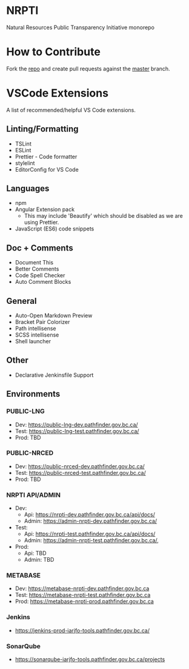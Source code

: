 # NRPTI

Natural Resources Public Transparency Initiative monorepo

# How to Contribute

Fork the [repo](https://github.com/bcgov/NRPTI) and create pull requests against the [master](https://github.com/bcgov/NRPTI/tree/master) branch.

# VSCode Extensions

A list of recommended/helpful VS Code extensions.

## Linting/Formatting

- TSLint
- ESLint
- Prettier - Code formatter
- stylelint
- EditorConfig for VS Code

## Languages

- npm
- Angular Extension pack
  - This may include 'Beautify' which should be disabled as we are using Prettier.
- JavaScript (ES6) code snippets

## Doc + Comments

- Document This
- Better Comments
- Code Spell Checker
- Auto Comment Blocks

## General

- Auto-Open Markdown Preview
- Bracket Pair Colorizer
- Path intellisense
- SCSS intellisense
- Shell launcher

## Other

- Declarative Jenkinsfile Support

## Environments

### PUBLIC-LNG
- Dev: https://public-lng-dev.pathfinder.gov.bc.ca/
- Test: https://public-lng-test.pathfinder.gov.bc.ca/
- Prod: TBD

### PUBLIC-NRCED
- Dev: https://public-nrced-dev.pathfinder.gov.bc.ca/
- Test: https://public-nrced-test.pathfinder.gov.bc.ca/
- Prod: TBD

### NRPTI API/ADMIN
- Dev:
  - Api: https://nrpti-dev.pathfinder.gov.bc.ca/api/docs/
  - Admin: https://admin-nrpti-dev.pathfinder.gov.bc.ca/
- Test:
  - Api: https://nrpti-test.pathfinder.gov.bc.ca/api/docs/
  - Admin: https://admin-nrpti-test.pathfinder.gov.bc.ca/,
- Prod:
  - Api: TBD
  - Admin: TBD
  
### METABASE
- Dev: https://metabase-nrpti-dev.pathfinder.gov.bc.ca
- Test: https://metabase-nrpti-test.pathfinder.gov.bc.ca
- Prod: https://metabase-nrpti-prod.pathfinder.gov.bc.ca

### Jenkins
- https://jenkins-prod-iarjfo-tools.pathfinder.gov.bc.ca/

### SonarQube
- https://sonarqube-iarjfo-tools.pathfinder.gov.bc.ca/projects
